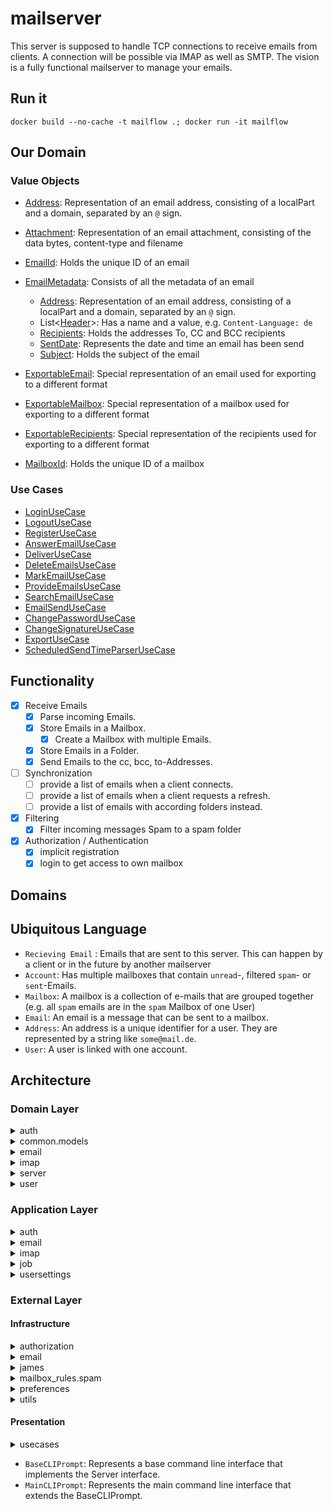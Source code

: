 # mailserver

This server is supposed to handle TCP connections to receive emails from clients. A connection will be possible via IMAP as well as SMTP.
The vision is a fully functional mailserver to manage your emails.

## Run it

`docker build --no-cache -t mailflow .; docker run -it mailflow`

## Our Domain

### Value Objects

- [Address](src/main/java/de/dhbw/karlsruhe/students/mailflow/core/domain/email/value_objects/Address.java): Representation of an email address, consisting of a localPart and a domain, separated by an `@` sign.
- [Attachment](src/main/java/de/dhbw/karlsruhe/students/mailflow/core/domain/email/value_objects/Attachment.java): Representation of an email attachment, consisting of the data bytes, content-type and filename
- [EmailId](src/main/java/de/dhbw/karlsruhe/students/mailflow/core/domain/email/value_objects/EmailId.java): Holds the unique ID of an email
- [EmailMetadata](src/main/java/de/dhbw/karlsruhe/students/mailflow/core/domain/email/value_objects/EmailMetadata.java): Consists of all the metadata of an email
  - [Address](src/main/java/de/dhbw/karlsruhe/students/mailflow/core/domain/email/value_objects/Address.java): Representation of an email address, consisting of a localPart and a domain, separated by an `@` sign.
  - List<[Header](src/main/java/de/dhbw/karlsruhe/students/mailflow/core/domain/email/value_objects/Header.java)>: Has a name and a value, e.g. `Content-Language: de`
  - [Recipients](src/main/java/de/dhbw/karlsruhe/students/mailflow/core/domain/email/value_objects/Recipients.java): Holds the addresses To, CC and BCC recipients
  - [SentDate](src/main/java/de/dhbw/karlsruhe/students/mailflow/core/domain/email/value_objects/SentDate.java): Represents the date and time an email has been send
  - [Subject](src/main/java/de/dhbw/karlsruhe/students/mailflow/core/domain/email/value_objects/Subject.java): Holds the subject of the email

- [ExportableEmail](src/main/java/de/dhbw/karlsruhe/students/mailflow/core/domain/email/value_objects/ExportableEmail.java): Special representation of an email used for exporting to a different format
- [ExportableMailbox](src/main/java/de/dhbw/karlsruhe/students/mailflow/core/domain/email/value_objects/ExportableMailbox.java): Special representation of a mailbox used for exporting to a different format
- [ExportableRecipients](src/main/java/de/dhbw/karlsruhe/students/mailflow/core/domain/email/value_objects/ExportableRecipients.java): Special representation of the recipients used for exporting to a different format
- [MailboxId](src/main/java/de/dhbw/karlsruhe/students/mailflow/core/domain/email/value_objects/MailboxId.java): Holds the unique ID of a mailbox

### Use Cases

- [LoginUseCase](src/main/java/de/dhbw/karlsruhe/students/mailflow/core/application/auth/LoginUseCase.java)
- [LogoutUseCase](src/main/java/de/dhbw/karlsruhe/students/mailflow/core/application/auth/LogoutUseCase.java)
- [RegisterUseCase](src/main/java/de/dhbw/karlsruhe/students/mailflow/core/application/auth/RegisterUseCase.java)
- [AnswerEmailUseCase](src/main/java/de/dhbw/karlsruhe/students/mailflow/core/application/email/answer/AnswerEmailUseCase.java)
- [DeliverUseCase](src/main/java/de/dhbw/karlsruhe/students/mailflow/core/application/email/deliver_services/DeliverUseCase.java)
- [DeleteEmailsUseCase](src/main/java/de/dhbw/karlsruhe/students/mailflow/core/application/email/organize/DeleteEmailsUseCase.java)
- [MarkEmailUseCase](src/main/java/de/dhbw/karlsruhe/students/mailflow/core/application/email/organize/mark/MarkEmailUseCase.java)
- [ProvideEmailsUseCase](src/main/java/de/dhbw/karlsruhe/students/mailflow/core/application/email/provide/ProvideEmailsUseCase.java)
- [SearchEmailUseCase](src/main/java/de/dhbw/karlsruhe/students/mailflow/core/application/email/searchemail/content/SearchEmailUseCase.java)
- [EmailSendUseCase](src/main/java/de/dhbw/karlsruhe/students/mailflow/core/application/email/send/EmailSendUseCase.java)
- [ChangePasswordUseCase](src/main/java/de/dhbw/karlsruhe/students/mailflow/core/application/usersettings/changepassword/ChangePasswordUseCase.java)
- [ChangeSignatureUseCase](src/main/java/de/dhbw/karlsruhe/students/mailflow/core/application/usersettings/changesignature/ChangeSignatureUseCase.java)
- [ExportUseCase](src/main/java/de/dhbw/karlsruhe/students/mailflow/core/application/usersettings/export/ExportUseCase.java)
- [ScheduledSendTimeParserUseCase](src/main/java/de/dhbw/karlsruhe/students/mailflow/external/infrastructure/email/parsing/ScheduledSendTimeParserUseCase.java)

## Functionality

- [x] Receive Emails
  - [x] Parse incoming Emails.
  - [x] Store Emails in a Mailbox.
    - [x] Create a Mailbox with multiple Emails.
  - [x] Store Emails in a Folder.
  - [x] Send Emails to the cc, bcc, to-Addresses.
- [ ] Synchronization
  - [ ] provide a list of emails when a client connects.
  - [ ] provide a list of emails when a client requests a refresh.
  - [ ] provide a list of emails with according folders instead.
- [x] Filtering
  - [x] Filter incoming messages Spam to a spam folder
- [x] Authorization / Authentication
  - [x] implicit registration
  - [x] login to get access to own mailbox

## Domains

## Ubiquitous Language

- `Recieving Email` : Emails that are sent to this server. This can happen by a client or in the future by another mailserver
- `Account`: Has multiple mailboxes that contain `unread`-, filtered `spam`- or `sent`-Emails.
- `Mailbox`: A mailbox is a collection of e-mails that are grouped together (e.g. all `spam` emails are in the `spam` Mailbox of one User)
- `Email`: An email is a message that can be sent to a mailbox.
- `Address`: An address is a unique identifier for a user. They are represented by a string like `some@mail.de`.
- `User`: A user is linked with one account.

## Architecture

### Domain Layer
<details>
  <summary>auth</summary>

- `AuthorizationException`: A custom exception to handle authorization errors.
- `HashingFailedException`: A custom exception to handle hashing errors.
- `LoadingUserException`: A custom exception to handle loading user errors.
- `PasswordChecker`: An interface to check the password of a user.
- `UserCreater`: An interface to create a user.
</details>

<details>
  <summary>common.models</summary>

- `AggregateRoot`: An abstract class template for every AggregateRoot object that will be created.
- `Entity`: An abstract class template for every Entity object that will be created.
</details>

<details>
  <summary>email</summary>

- enums
  - `Label`: Represents the label of an email. An email can be `READ`, `UNREAD`.
  - `MailboxType`: Represents the type of mailbox. A mailbox can be `INBOX`, `SENT`, `SPAM`, `DELETED` and `DRAFT`.
- exceptions
  - `ExportMailboxException`: A custom exception to handle exporting errors.
  - `MailboxLoadingException`: A custom exception to handle loading mailbox errors.
  - `MailboxSavingException`: A custom exception to handle saving mailbox errors.
- value_objects
  - `Address`: Represents an Email-Address like `user@mail.de`.
  - `Attachment`: Represents an attachment of an email. The attachment has a `name` and the data is represented in a byte-array.
  - `EmailId`: Represents the unique id of an email.
  - `EmailMetadata`: Represents the metadata of an email. It contains the `sentDate`, `subject` and `attachments`.
  - `ExportableEmail`: Represents an email that can be exported. It contains the `Subject`, `Content`, `Senderaddress` ,`ExportableRecipients`, `SentDate`, `isRead` and `Header`.
  - `ExportableMailbox`: Represents a mailbox that can be exported. It contains the `Address`, `MailboxType`, `ExportableEmail` and `Exporteddate`.
  - `ExportableRecipients`: Represents the recipients of an email that can be exported. It contains the `To`, `CC` and `BCC` recipients.
  - `Header`: Represents the header of an email. A header could look like this: `From: someone@example.com`.
  - `MailboxId`: Represents the unique id of a mailbox.
  - `Recipients`: Represents the recipients of an email. It contains the `To`, `CC` and `BCC` recipients.
  - `SentDate`: Represents the date when an email was sent.
  - `Subject`: Represents the subject the short title of an email.
- `Email`: Represents an email. An email has a `EmailId`, `Content`, `Address`, `Header` and `EmailMetadata` linked to it.
- `EmailBuilder`: A builder to build emails.
- `ExportableMailboxRepository`: A interface to save mailboxes.
- `InvalidRecipients`: A custom exception to handle invalid recipients.
- `Mailbox`: Represents a mailbox. A Mailbox has a `MailboxId` and a EmailAddress `Address` linked to it.
- `MailboxRepository`: A interface to save and find mailboxes.
</details>

<details>
  <summary>imap</summary>

  - `ImapListenerConfig`: Represents the configuration of an IMAP listener.
  - `ImapListenerException`: A custom exception to handle IMAP listener errors.
</details>

<details>
  <summary>server</summary>

- `Server`: A interface to start and stop a server.
</details>

<details>
  <summary>user</summary>

- user
  - exceptions
    - `InvalidEmailException`: A custom exception to handle invalid email errors.
    - `InvalidPasswordException`: A custom exception to handle invalid password errors.
    - `InvalidSaltException`: A custom exception to handle invalid salt errors.
    - `LoadSettingsException`: A custom exception to handle loading settings errors.
    - `SaveSettingsException`: A custom exception to handle saving settings errors.
    - `SaveUserException`: A custom exception to handle saving user errors.
  - `User`: Represents a user. A user has a `Address`, `Password` and a `Salt` linked to it.
  - `UserRepository`: A interface to save and find users.
  - `UserSettings`: Represents the settings of a user. A user has a `Signature` linked to it.
  - `UserSettingsRepository`: A interface to update and get user settings.
</details>




### Application Layer

<details>
  <summary>auth</summary>

- auth
  - `AuthSession`: Represents a user session. It contains a user object that represents the user currently logged in.
  - `AuthSessionUseCase`: A interface to handle the login and logout of a user.
  - `LoginService`: Represents a service to login and authorize a user.
  - `LoginUseCase`: A interface to handle the login of a user.
  - `LogoutService`: Represents a service to logout a user.
  - `LogoutUseCase`: A interface to handle the logout of a user.
  - `RegisterService`: Represents a service to register a user.
  - `RegisterUseCase`: A interface to handle the registration of a user.
  - `UCCollectionAuth`: A collection of all use cases for the auth domain.
</details>


<details>
  <summary>email</summary>

- answer
  - `AnswerEmailUseCase`: A interface to handle the answering of an email.
  - `AnswerEmailService`: Represents a service to answer an email.
  - `UCCollectionAnswerEmails`: A collection of all use cases for the answer domain.
- deliver_services
  - `DeliverUseCase`: A interface to handle the delivery of an email.
  - `DeliverInInboxService`: Represents a service to deliver an email to the inbox of a user.
  - `DeliverInSentService`: Represents a service to deliver an email to the sent folder of a user.
  - `DeliverIntoFolderService`: Represents a service to deliver an email to a specific folder of a user.
  - `DeliverIntoSpamService`: Represents a service to deliver an email to the spam folder of a user.
  - `DeliverScheduledMailJob`: Represents a job to deliver a scheduled email.
- organize
  - mark
    - `MarkAsReadService`: Represents a service to mark an email as read.
    - `MarkAsUnreadService`: Represents a service to mark an email as unread.
    - `MarkEmailUseCase`: A interface to handle the marking of an email.
  - `DeleteEmailService`: Represents a service to delete an email from a mailbox.
  - `DeleteEmailsUseCase`: A interface to handle the deletion of emails.
  - `MarkAsNotSpamService`: Represents a service to mark an email as not spam.
  - `MarkAsSpamService`: Represents a service to mark an email as spam.
  - `UCCollectionOrganizeEmails`: A collection of all use cases for the organize domain.
- parsing
  - `EmailParser`: An interface to parse Email of any format to a domain Email object.
  - `EmailParsingException`: A custom exception to handle parsing errors.
- provide
  - `AbstractProvideEmailsService`: Represents a service to provide emails and count of emails.
  - `AbstractProvideMailboxTypeEmailsService`: Represents a service to provide emails of a specific type.
  - `ProvideAllEmailsService`: Represents a service to provide all emails of a mailbox.
  - `ProvideAllInboxEmailsService`: Represents a service to provide all inbox emails of a mailbox.
  - `ProvideAllReadEmailsService`: Represents a service to provide all read emails of a mailbox.
  - `ProvideAllUnreadEmailsService`: Represents a service to provide all unread emails of a mailbox.
  - `ProvideDeletedEmailsService`: Represents a service to provide all deleted emails of a mailbox.
  - `ProvideEmailsUseCase`: A interface to handle the providing of emails and count of emails.
  - `ProvideInboxReadEmailsService`: Represents a service to provide all read inbox emails of a mailbox.
  - `ProvideInboxUnreadEmailsService`: Represents a service to provide all unread inbox emails of a mailbox.
  - `ProvideSentEmailsService`: Represents a service to provide all sent emails of a mailbox.
  - `ProvideSpamEmailsService`: Represents a service to provide all spam emails of a mailbox.
  - `UCCollectionProvideEmails`: A collection of all use cases for the provide domain.
- rules
  - `MailboxRule`: A interface to define a rule for a mailbox.
  - `SpamDetectionStrategy`: A interface to define a spam detection strategy.
- searchemail
  - content
  - `SearchContentEmailService`: Represents a service to search emails by content.
  - `SearchEmailUseCase`: A interface to handle the searching of emails.
  - date
  - `HelperParsing`: A helper class to parse a date string to a date object.
  - `SearchAfterDateEmailService`: Represents a service to search emails after a specific date.
  - `SearchBeforeDateEmailService`: Represents a service to search emails before a specific date.
  - `SearchEqualDateEmailService`: Represents a service to search emails with a specific date.
  - recipient
  - `SearchRecipientEmailService`: Represents a service to search emails by recipient.
  - sender
  - `SearchSenderEmailService`: Represents a service to search emails by sender.
  - subject
  - `SearchSubjectEmailService`: Represents a service to search emails by subject.
  - `UCCollectionSearchEmails`: A collection of all use cases for the search email domain.
- send
  - `EmailSendService`: Represents a service to send an email, prepare email for sending and validate Recipients.
  - `EmailSendUseCase`: A interface to handle the sending of an email and validate Recipients.
</details>


<details>
  <summary>imap</summary>

- `ImapListener`: A interface to listen, configure and handle incoming IMAP connections.
- `ListenerService`: A interface to listen to ports and handle incoming connections.
- `LocalListenerService`: Represents a service to listen to a local port and handle incoming connections.
</details>


<details>
  <summary>job</summary>

  - `Job`: A interface to define a job.
  - `JobExecutionException`: A custom exception to handle job execution errors.
  - `WorkerQueue`: Represents a queue to handle jobs.
</details>

<details>
  <summary>usersettings</summary>

- changepassword
  - `ChangePasswordService`: Represents a service to change the password of a user.
  - `ChangePasswordUseCase`: A interface to handle the changing of the password of a user.
- changesignature
  - `ChangeSignatureService`: Represents a service to change the signature of a user.
  - `ChangeSignatureUseCase`: A interface to handle the changing of the signature of a user.
  - `SettingsBuilder`: A builder to build settings.
- export
  - `ExportUseCase`: A interface to handle the exporting of emails.
  - `MailboxExportService`: Represents a service to export a mailbox.
- `UCCollectionSettings`: A collection of all use cases for the user settings domain.
### External Layer
</details>




### External Layer

#### Infrastructure 

<details>
  <summary>authorization</summary>

  - `FileUserRepository`: A implementation of the `UserRepository` interface to save and find users in a file.
  - `LocalPasswordChecker`: A implementation of the `PasswordChecker` interface to check the password of a user.
  - `LocalUserCreater`: A implementation of the `UserCreater` interface to create a user.
  - `PasswordHasher`: Represents a service to hash a password.
</details>

<details>
  <summary>email</summary>

- parsing
  - `FileMailboxRepository`: A implementation of the `MailboxRepository` interface to save and find mailboxes in a file.
  - `JSONMailboxConverter`: A implementation of the `MailboxConverter` interface to deserialize and serialize a mailbox.
  - `MailboxConverter`: A interface to deserialize and serialize a mailbox.
  - `ScheduledSendTimeParserService`: Represents a service to parse a scheduled send time.
  - `ScheduledSendTimeParserUseCase`: A interface to handle the parsing of a scheduled send time.
- `CreateEmailHelper`: A helper class to create emails.
- `EmailMetadataFactory`: A factory to create domain EmailMetadata objects by passing information of the external library jakarta.
- `EmlParser`: An implementation of the `EmailParser` interface to parse .eml files to domain Email objects.
</details>

<details>
  <summary>james</summary>

- parsing
- `JamesImapListener`: An implementation of the `ImapListener` interface to listen, configure and handle incoming IMAP connections with Apache James.
- `JamesImapProcessor`: An implementation of the `ImapProcessor` interface to process incoming IMAP connections with Apache James.
</details>


<details>
  <summary>mailbox_rules.spam</summary>

  - strategies
    - `ContentAnalysisSpamDetectionStrategy`: An implementation of the `SpamDetectionStrategy` interface to detect spam by analyzing the content of an email.
    - `ReputationAnalysisSpamDetectionStrategy`: An implementation of the `SpamDetectionStrategy` interface to detect spam by analyzing the reputation of an email.
    - `UnusualSenderSpamDetectionStrategy`: An implementation of the `SpamDetectionStrategy` interface to detect spam by analyzing the sender of an email.
  - `DetectSpamOnIncomingEmailService`: Represents a service to detect spam on incoming emails.
</details>

<details>
  <summary>preferences</summary>

  - `FileExportableMailboxRepository`: A implementation of the `ExportableMailboxRepository` interface to save mailboxes in a file.
  - `FileUserSettingsRepository`: A implementation of the `UserSettingsRepository` interface to update and get user settings in a file.
  - `LocalDateTimeAdapter`: A adapter for Gson to handle LocalDateTime objects during serialization and deserialization.
</details>

<details>
  <summary>utils</summary>

  - `FileHelper`: A helper class to handle file operations.
</details>





#### Presentation

<details>
  <summary>usecases</summary>

- delete
  - `DeleteEmailsCLIPrompt`: Represents a command line interface to delete emails.
  - `ShowDeleteEmailsCLIPrompt`: Represents a command line interface to show possible deletion emails.
- preferences
  - `ChangePasswordCLIPrompt`: Represents a command line interface to change the password of a user.
  - `ChangeSignatureCLIPrompt`: Represents a command line interface to change the signature of a user.
  - `ExportMailboxCLIPrompt`: Represents a command line interface to export a mailbox.
  - `PrintSignatureCLIPrompt`: Represents a command line interface to print the signature of a user.
  - `ResetSignatureCLIPrompt`: Represents a command line interface to reset the signature of a user.
  - `SelectMailboxTypeToExportCLIPrompt`: Represents a command line interface to select the mailbox type to export.
  - `SettingsCLIPrompt`: Represents a command line interface to handle user settings.
- searchemails
  - `SearchEmailsCLIPrompt`: Represents a command line interface to search emails.
  - `SearchEmailTypesCLIPrompt`: Represents a command line interface to select the type of search.
- showemails
  - `AnswerEmailCLIPrompt`: Represents a command line interface to answer an email.
  - `ReadEmailCLIPrompt`: Represents a command line interface to read an email.
  - `ReadEmailContentCLIPrompt`: Represents a command line interface to read the content of an email.
  - `ShowEmailsCLIPrompt`: Represents a command line interface to show emails.
  - `ShowEmailsTypesCLIPrompt`: Represents a command line interface to select the type of emails to show.
- `ComposeEmailCLIPrompt`: Represents a command line interface to compose an email.
- `LoginCLIPrompt`: Represents a command line interface to log in a user.
- `LogoutCLIPrompt`: Represents a command line interface to log out a user.
- `MarkEmailCLIPrompt`: Represents a command line interface to mark an email.
- `OrganizeEmailsCLIPrompt`: Represents a command line interface to organize emails.
- `RegisterCLIPrompt`: Represents a command line interface to register a user.


</details>

- `BaseCLIPrompt`: Represents a base command line interface that implements the Server interface.
- `MainCLIPrompt`: Represents the main command line interface that extends the BaseCLIPrompt.

